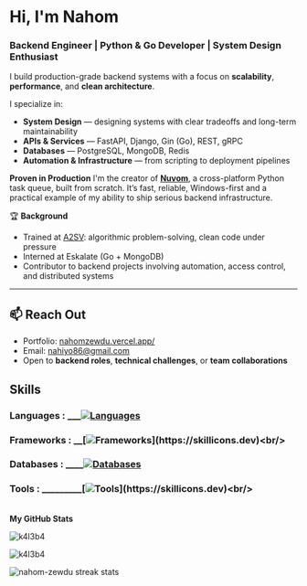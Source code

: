 # Hi, I'm Nahom

### **Backend Engineer | Python & Go Developer | System Design Enthusiast**
 
I build production-grade backend systems with a focus on **scalability**, **performance**, and **clean architecture**.

I specialize in:
*  **System Design** — designing systems with clear tradeoffs and long-term maintainability
*  **APIs & Services** — FastAPI, Django, Gin (Go), REST, gRPC 
*  **Databases** — PostgreSQL, MongoDB, Redis 
*  **Automation & Infrastructure** — from scripting to deployment pipelines

 **Proven in Production**
I'm the creator of [**Nuvom**](https://github.com/nahom-zewdu/Nuvom), a cross-platform Python task queue, built from scratch.
It’s fast, reliable, Windows-first and a practical example of my ability to ship serious backend infrastructure.

🏆 **Background**

*  Trained at [A2SV](https://a2sv.org/): algorithmic problem-solving, clean code under pressure
*  Interned at Eskalate (Go + MongoDB)
*  Contributor to backend projects involving automation, access control, and distributed systems

---

## 📫 Reach Out

* Portfolio: [nahomzewdu.vercel.app/](https://nahomzewdu.vercel.app/)
* Email: [nahiyo86@gmail.com](mailto:nahiyo86@gmail.com)
* Open to **backend roles**, **technical challenges**, or **team collaborations**

## Skills 
 
### Languages : ___[![Languages](https://skillicons.dev/icons?i=py,go,js)](https://skillicons.dev)<br/>
### Frameworks : __[![Frameworks](https://skillicons.dev/icons?i=django,flask,firebase,fastapi,)](https://skillicons.dev)<br/>
### Databases : ____[![Databases](https://skillicons.dev/icons?i=postgres,mysql,mongodb,redis)](https://skillicons.dev)<br/>
### Tools : _________[![Tools](https://skillicons.dev/icons?i=git,npm,docker,heroku,netlify,postman,)](https://skillicons.dev)<br/>
<br/>
<b>My GitHub Stats</b>
<p><img align="left" src="https://github-readme-stats.vercel.app/api/top-langs?username=nahom-zewdu&show_icons=true&locale=en&langs_count=10&count_private=true&theme=radical" alt="k4l3b4" /></p>
<br/>

<p><img align="center" src="https://github-readme-stats.vercel.app/api?username=nahom-zewdu&show_icons=true&locale=en&count_private=true&theme=radical" alt="k4l3b4" /></p>
<p><img align="center" src="https://streak-stats.demolab.com?user=nahom-zewdu&theme=radical&hide_border=true" alt="nahom-zewdu streak stats"/></p>


